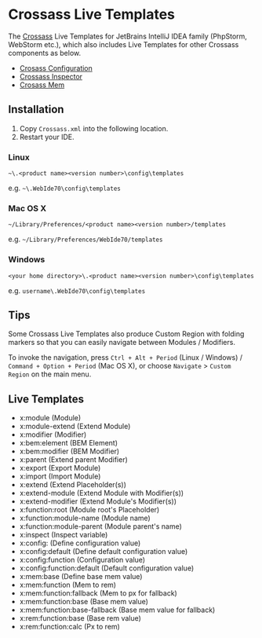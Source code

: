 # Crossass Live Templates

The [Crossass](https://github.com/whizark/crossass) Live Templates for JetBrains IntelliJ IDEA family (PhpStorm, WebStorm etc.),
which also includes Live Templates for other Crossass components as below.

 * [Crosass Configuration](https://github.com/whizark/crossass-config)
 * [Crossass Inspector](https://github.com/whizark/crossass-inspector)
 * [Crosass Mem](https://github.com/whizark/crossass-mem)

## Installation

 1. Copy `Crossass.xml` into the following location.
 2. Restart your IDE.

### Linux

`~\.<product name><version number>\config\templates`

e.g. `~\.WebIde70\config\templates`

### Mac OS X

`~/Library/Preferences/<product name><version number>/templates`

e.g. `~/Library/Preferences/WebIde70/templates`

### Windows

`<your home directory>\.<product name><version number>\config\templates`

e.g. `username\.WebIde70\config\templates`

## Tips

Some Crossass Live Templates also produce Custom Region with folding markers so that you can easily navigate between Modules / Modifiers.

To invoke the navigation, press `Ctrl + Alt + Period` (Linux / Windows) / `Command + Option + Period` (Mac OS X), or choose `Navigate` > `Custom Region` on the main menu.

## Live Templates

 * x:module (Module)
 * x:module-extend (Extend Module)
 * x:modifier (Modifier)
 * x:bem:element (BEM Element)
 * x:bem:modifier (BEM Modifier)
 * x:parent (Extend parent Modifier)
 * x:export (Export Module)
 * x:import (Import Module)
 * x:extend (Extend Placeholder(s))
 * x:extend-module (Extend Module with Modifier(s))
 * x:extend-modifier (Extend Module's Modifier(s))
 * x:function:root (Module root's Placeholder)
 * x:function:module-name (Module name)
 * x:function:module-parent (Module parent's name)
 * x:inspect (Inspect variable)
 * x:config: (Define configuration value)
 * x:config:default (Define default configuration value)
 * x:config:function (Configuration value)
 * x:config:function:default (Default configuration value)
 * x:mem:base (Define base mem value)
 * x:mem:function (Mem to rem)
 * x:mem:function:fallback (Mem to px for fallback)
 * x:mem:function:base (Base mem value)
 * x:mem:function:base-fallback (Base mem value for fallback)
 * x:rem:function:base (Base rem value)
 * x:rem:function:calc (Px to rem)
